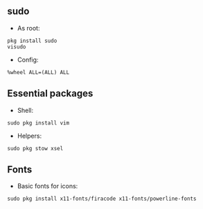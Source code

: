 ## sudo

+ As root:
```
pkg install sudo
visudo
```

+ Config:
```
%wheel ALL=(ALL) ALL
```

## Essential packages

+ Shell:
```
sudo pkg install vim
```

+ Helpers:
```
sudo pkg stow xsel
```

## Fonts

- Basic fonts for icons:

```
sudo pkg install x11-fonts/firacode x11-fonts/powerline-fonts
```
